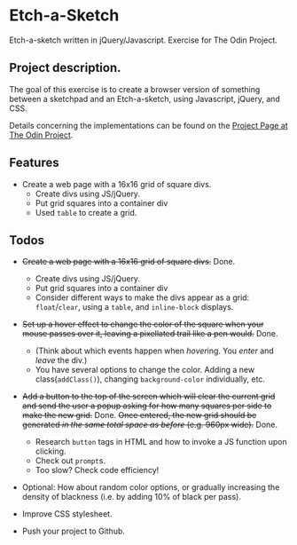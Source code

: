 # Etch-a-Sketch
Etch-a-sketch written in jQuery/Javascript. Exercise for The Odin Project.

## Project description.

The goal of this exercise is to create a browser version of something between
a sketchpad and an Etch-a-sketch, using Javascript, jQuery, and CSS.

Details concerning the implementations can be found on the
[Project Page at The Odin Project](http://www.theodinproject.com/web-development-101/javascript-and-jquery).

## Features

* Create a web page with a 16x16 grid of square divs.
  - Create divs using JS/jQuery.
  - Put grid squares into a container div
  - Used `table` to create a grid.

## Todos
* ~~Create a web page with a 16x16 grid of square divs.~~ Done.
  - Create divs using JS/jQuery.
  - Put grid squares into a container div
  - Consider different ways to make the divs appear as a grid:
    `float`/`clear`, using a `table`, and `inline-block` displays.

* ~~Set up a hover effect to change the color of the square when your mouse passes over it, leaving a pixellated trail like a pen would.~~ Done.
  - (Think about which events happen when *hover*ing. You *enter* and *leave* the div.)
  - You have several options to change the color. Adding a new class(`addClass()`), changing `background-color` individually, etc.

* ~~Add a button to the top of the screen which will clear the current grid and send the user a popup asking for how many squares per side to make the new grid.~~ Done.
~~Once entered, the new grid should be generated *in the same total space as before* (e.g. 960px wide).~~ Done.
  - Research `button` tags in HTML and how to invoke a JS function upon clicking.
  - Check out `prompt`s.
  - Too slow? Check code efficiency!

* Optional: How about random color options, or gradually increasing the density of blackness (i.e. by adding 10% of black per pass).

* Improve CSS stylesheet.

* Push your project to Github.

